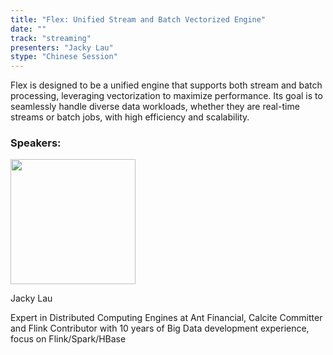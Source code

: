 ```yaml
---
title: "Flex: Unified Stream and Batch Vectorized Engine"
date: ""
track: "streaming"
presenters: "Jacky Lau"
stype: "Chinese Session"
---
```


Flex is designed to be a unified engine that supports both stream and batch processing, leveraging vectorization to maximize performance. Its goal is to seamlessly handle diverse data workloads, whether they are real-time streams or batch jobs, with high efficiency and scalability.

### Speakers:


<img src="https://sessionize.com/image/d1f0-400o400o1-Y9Jb1kV34FfnXoT1DRv3hh.jpg" width="200" /><br/>

Jacky Lau

Expert in Distributed Computing Engines at Ant Financial, Calcite Committer and Flink Contributor with 10 years of Big Data development experience, focus on Flink/Spark/HBase
